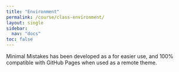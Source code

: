 ```yaml
---
title: "Environment"
permalink: /course/class-environment/
layout: single
sidebar:
  nav: "docs"
toc: false
---
```


Minimal Mistakes has been developed as a for easier use, and 100% compatible with GitHub Pages when used as a remote theme.

